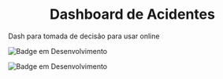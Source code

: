 <h1 align="center"> Dashboard de Acidentes </h1>

Dash para tomada de decisão para usar online



 ![Badge em Desenvolvimento](http://img.shields.io/static/v1?label=STATUS&message=EM%20DESENVOLVIMENTO&color=GREEN&style=for-the-badge)

 ![Badge em Desenvolvimento](http://img.shields.io/static/v1?label=STATUS&message=V1.0.1&color=BLUE&style=for-the-badge)
